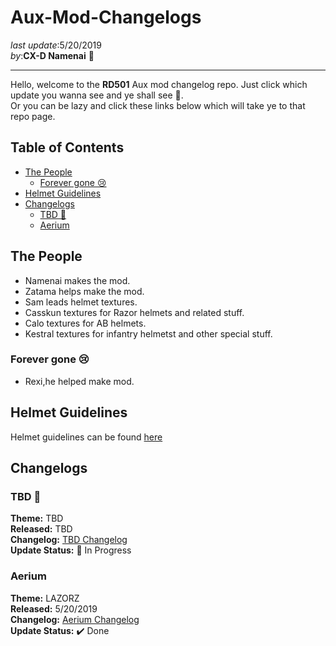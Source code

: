# Aux-Mod-Changelogs <!-- omit in toc -->

_last update_:5/20/2019  
_by_:**CX-D Namenai** 🐉

---
Hello, welcome to the **RD501** Aux mod changelog repo. Just click which update you wanna see and ye shall see 👀.     
Or you can be lazy and click these links below which will take ye to that repo page.

## Table of Contents <!-- omit in toc -->

- [The People](#the-people)
  - [Forever gone 😢](#forever-gone-)
- [Helmet Guidelines](#helmet-guidelines)
- [Changelogs](#changelogs)
  - [TBD 🔮](#tbd-)
  - [Aerium](#aerium)

## The People

* Namenai makes the mod.
* Zatama helps make the mod.
* Sam leads helmet textures.
* Casskun textures for Razor helmets and related stuff.
* Calo textures for AB helmets.
* Kestral textures for infantry helmetst and other special stuff.

### Forever gone 😢

* Rexi,he helped make mod.

## Helmet Guidelines

Helmet guidelines can be found [here](https://github.com/namenai/Aux-Mod-Changelogs/tree/master/Helmets)

## Changelogs

### TBD 🔮 
**Theme:** TBD  
**Released:** TBD  
**Changelog:** [TBD Changelog](https://www.youtube.com/watch?v=oHg5SJYRHA0)  
**Update Status:** 🚧 In Progress

### Aerium
**Theme:** LAZORZ  
**Released:** 5/20/2019  
**Changelog:** [Aerium Changelog](https://github.com/namenai/Aux-Mod-Changelogs/tree/master/Changelogs/Aux%20-%205-15-2019%20-%20Aireium%20Update)  
**Update Status:** ✔️ Done